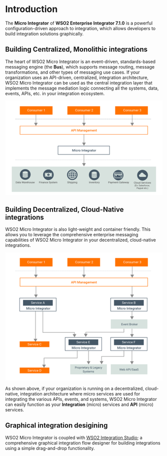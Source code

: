 # Introduction

The **Micro Integrator** of **WSO2 Enterprise Integrator 7.1.0** is a powerful configuration-driven approach to integration, which allows developers to build integration solutions graphically. 

## Building Centralized, Monolithic integrations

The heart of WSO2 Micro Integrator is an event-driven, standards-based messaging engine (the **Bus**), which supports message routing, message transformations, and other types of messaging use cases. If your organization uses an API-driven, centralized, integration architecture, WSO2 Micro Integrator can be used as the central integration layer that implements the message mediation logic connecting all the systems, data, events, APIs, etc. in your integration ecosystem.

![Centralized Integration](../assets/img/intro/centralized-integration.png)

## Building Decentralized, Cloud-Native integrations

WSO2 Micro Integrator is also light-weight and container friendly. This allows you to leverage the comprehensive enterprise messaging capabilities of WSO2 Micro Integrator in your decentralized, cloud-native integrations. 

![Centralized Integration](../assets/img/intro/cloud-native-microservices.png)

As shown above, if your organization is running on a decentralized, cloud-native, integration architecture where micro services are used for integrating the various APIs, events, and systems, WSO2 Micro Integrator can easily function as your **Integration** (micro) services and **API** (micro) services.

## Graphical integration desigining

WSO2 Micro Integrator is coupled with [WSO2 Integration Studio](../../develop/WSO2-Integration-Studio); a comprehensive graphical integration flow designer for building integrations using a simple drag-and-drop functionality.
